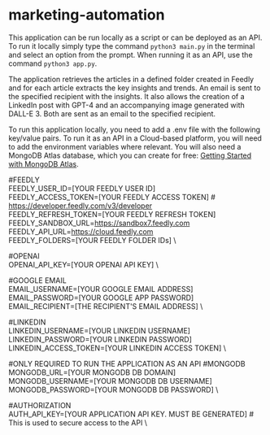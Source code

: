 # marketing-automation
This application can be run locally as a script or can be deployed as an API. To run it locally simply type the command ```python3 main.py``` in the terminal and select an option from the prompt.
When running it as an API, use the command ```python3 app.py```.

The application retrieves the articles in a defined folder created in Feedly and for each article extracts the key insights and trends. An email is sent to the specified recipient with the insights.
It also allows the creation of a LinkedIn post with GPT-4 and an accompanying image generated with DALL-E 3. Both are sent as an email to the specified recipient. 

To run this application locally, you need to add a .env file with the following key/value pairs. To run it as an API in a Cloud-based platform, you will need to add the environment variables where relevant. You will also need a MongoDB Atlas database, which you can create for free: [Getting Started with MongoDB Atlas](https://www.mongodb.com/docs/atlas/getting-started/). 

#FEEDLY \
FEEDLY_USER_ID=[YOUR FEEDLY USER ID] \
FEEDLY_ACCESS_TOKEN=[YOUR FEEDLY ACCESS TOKEN] # https://developer.feedly.com/v3/developer \
FEEDLY_REFRESH_TOKEN=[YOUR FEEDLY REFRESH TOKEN] \
FEEDLY_SANDBOX_URL=https://sandbox7.feedly.com \
FEEDLY_API_URL=https://cloud.feedly.com \
FEEDLY_FOLDERS=[YOUR FEEDLY FOLDER IDs]  \

#OPENAI \
OPENAI_API_KEY=[YOUR OPENAI API KEY] \

#GOOGLE EMAIL \
EMAIL_USERNAME=[YOUR GOOGLE EMAIL ADDRESS] \
EMAIL_PASSWORD=[YOUR GOOGLE APP PASSWORD] \
EMAIL_RECIPIENT=[THE RECIPIENT'S EMAIL ADDRESS] \

#LINKEDIN \
LINKEDIN_USERNAME=[YOUR LINKEDIN USERNAME] \
LINKEDIN_PASSWORD=[YOUR LINKEDIN PASSWORD] \
LINKEDIN_ACCESS_TOKEN=[YOUR LINKEDIN ACCESS TOKEN] \

#ONLY REQUIRED TO RUN THE APPLICATION AS AN API
#MONGODB \
MONGODB_URL=[YOUR MONGODB DB DOMAIN] \
MONGODB_USERNAME=[YOUR MONGODB DB USERNAME] \
MONGODB_PASSWORD=[YOUR MONGODB DB PASSWORD] \

#AUTHORIZATION \
AUTH_API_KEY=[YOUR APPLICATION API KEY. MUST BE GENERATED] # This is used to secure access to the API \

